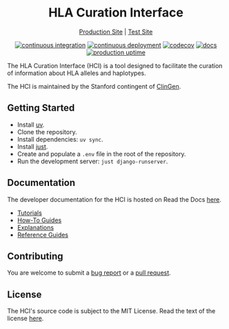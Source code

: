 <div align=center>
<h1>HLA Curation Interface</h1>

[Production Site](https://hci.clinicalgenome.org/) |
[Test Site](https://hci-test.clinicalgenome.org/)

[![continuous integration](https://github.com/ClinGen/hla-curation-interface/actions/workflows/ci.yml/badge.svg)](https://github.com/ClinGen/hla-curation-interface/actions/workflows/ci.yml)
[![continuous deployment](https://github.com/ClinGen/hla-curation-interface/actions/workflows/cd.yml/badge.svg)](https://github.com/ClinGen/hla-curation-interface/actions/workflows/cd.yml)
[![codecov](https://codecov.io/gh/ClinGen/hla-curation-interface/graph/badge.svg?token=23NGX9GT02)](https://codecov.io/gh/ClinGen/hla-curation-interface)
[![docs](https://readthedocs.org/projects/hla-curation-interface/badge/?version=latest)](https://hla-curation-interface.readthedocs.io/latest/index.html)
[![production uptime](https://img.shields.io/uptimerobot/status/m800642420-9a8efef310bf567dfbec33a0)](https://stats.uptimerobot.com/fcfUfhnSRA)
</div>

The HLA Curation Interface (HCI) is a tool designed to facilitate the curation of
information about HLA alleles and haplotypes.

The HCI is maintained by the Stanford contingent of
[ClinGen](https://clinicalgenome.org).

## Getting Started

- Install [uv](https://github.com/astral-sh/uv).
- Clone the repository.
- Install dependencies: `uv sync`.
- Install [just](https://github.com/casey/just).
- Create and populate a `.env` file in the root of the repository.
- Run the development server: `just django-runserver`.

## Documentation

The developer documentation for the HCI is hosted on Read the Docs
[here](https://hla-curation-interface.readthedocs.io/latest/index.html).

- [Tutorials](https://hla-curation-interface.readthedocs.io/latest/tutorials.html)
- [How-To Guides](https://hla-curation-interface.readthedocs.io/latest/how-to-guides.html)
- [Explanations](https://hla-curation-interface.readthedocs.io/latest/explanations.html)
- [Reference Guides](https://hla-curation-interface.readthedocs.io/latest/reference-guides.html)

## Contributing

You are welcome to submit a
[bug report](https://github.com/clingen/hla-curation-interface/issues/new)
or a [pull request](https://github.com/ClinGen/hla-curation-interface/compare).

## License

The HCI's source code is subject to the MIT License. Read the text of the license
[here](./LICENSE.md).
